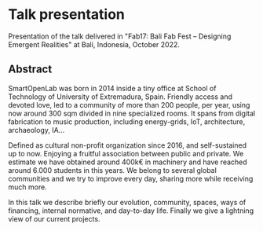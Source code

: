 # Talk presentation

Presentation of the talk delivered in "Fab17: Bali Fab Fest – Designing Emergent Realities" at Bali, Indonesia, October 2022.

## Abstract

SmartOpenLab was born in 2014 inside a tiny office at School of Technology of University of Extremadura, Spain. Friendly access and devoted love, led to a community of more than 200 people, per year, using now around 300 sqm divided in nine specialized rooms. It spans from digital fabrication to music production, including energy-grids, IoT, architecture, archaeology, IA…

Defined as cultural non-profit organization since 2016, and self-sustained up to now. Enjoying a fruitful association between public and private. We estimate we have obtained around 400k€ in machinery and have reached around 6.000 students in this years. We belong to several global communities and we try to improve every day, sharing more while receiving much more.

In this talk we describe briefly our evolution, community, spaces, ways of financing, internal normative, and day-to-day life. Finally we give a lightning view of our current projects.
